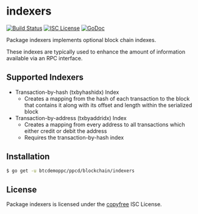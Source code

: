 indexers
========

[![Build Status](https://btcdemoppc/ppcd/workflows/Build%20and%20Test/badge.svg)](https://btcdemoppc/ppcd/actions)
[![ISC License](http://img.shields.io/badge/license-ISC-blue.svg)](http://copyfree.org)
[![GoDoc](https://pkg.go.dev/btcdemoppc/ppcd/blockchain/indexers?status.png)](https://pkg.go.dev/btcdemoppc/ppcd/blockchain/indexers)

Package indexers implements optional block chain indexes.

These indexes are typically used to enhance the amount of information available
via an RPC interface.

## Supported Indexers

- Transaction-by-hash (txbyhashidx) Index
  - Creates a mapping from the hash of each transaction to the block that
    contains it along with its offset and length within the serialized block
- Transaction-by-address (txbyaddridx) Index
  - Creates a mapping from every address to all transactions which either credit
    or debit the address
  - Requires the transaction-by-hash index

## Installation

```bash
$ go get -u btcdemoppc/ppcd/blockchain/indexers
```

## License

Package indexers is licensed under the [copyfree](http://copyfree.org) ISC
License.
